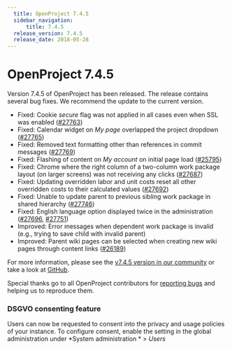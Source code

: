 ```yaml
---
  title: OpenProject 7.4.5
  sidebar_navigation:
      title: 7.4.5
  release_version: 7.4.5
  release_date: 2018-05-28
---
```


# OpenProject 7.4.5

Version 7.4.5 of OpenProject has been released. The release contains several bug
fixes. We recommend the update to the current version.

  - Fixed: Cookie *secure* flag was not applied in all cases even when
    SSL was enabled
    ([#27763](https://community.openproject.com/wp/27763))
  - Fixed:
    Calendar widget on
    *My page*  overlapped the project dropdown
    ([#27765](https://community.openproject.com/wp/27765))
  - Fixed: Removed text formatting other than references in commit
    messages ([#27769](https://community.openproject.com/wp/27769))
  - Fixed: Flashing of content
    on *My account* on initial page load
    ([#25795](https://community.openproject.com/wp/25795))
  - Fixed: Chrome where the right column of a two-column work package
    layout (on larger screens) was not receiving any clicks
    ([#27687](https://community.openproject.com/wp/27687))
  - Fixed: Updating overridden labor and unit costs reset all other
    overridden costs to their calculated values
    ([#](https://community.openproject.com/wp/27692)[27692](https://community.openproject.com/wp/27692))
  - Fixed: Unable to update parent to previous sibling work package in
    shared hierarchy
    ([#27746](https://community.openproject.com/wp/27746))
  - Fixed: English language option displayed twice in the administration
    ([#27696](https://community.openproject.com/wp/27696),
    [#27751](https://community.openproject.com/wp/27751))
  - Improved: Error messages when dependent work package is invalid
    (e.g., trying to save child with invalid parent)
  - Improved: Parent wiki pages can be selected when creating new wiki
    pages through content links
    ([#26189](https://community.openproject.com/wp/26189))

For more information, please see the [v7.4.5 version in our
community](https://community.openproject.com/versions/990) or take
a look
at [GitHub](https://github.com/opf/openproject/tree/v7.4.5).

Special thanks go to all OpenProject contributors for [reporting
bugs](../../../development/report-a-bug/) and helping
us to reproduce them.

### DSGVO consenting feature

Users can now be requested to consent into the privacy and usage
policies of your instance. To configure consent, enable the setting in
the global administration under *System administration * \> *Users*


